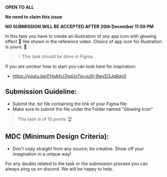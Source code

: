 **OPEN TO ALL**

**No need to claim this issue**

**NO SUBMISSION WILL BE ACCEPTED AFTER 20th December 11:59 PM**

In this task you have to create an illustration of any app icon with glowing effect 🌟 like shown in the reference video. Choice of app icon for illustration is yours. 💫

> 💡 This task should be done in Figma.
> 

If you are unclear how to start you can look here for inspiration:

- https://youtu.be/FHoAHJ7nqUo?si=iu0I-9wvD3Jq6qv0

## **Submission Guideline:**

- Submit the .txt file containing the link of your Figma file.
- Make sure to submit the file under the Folder named *"Glowing Icon"*

> This task is of 10 points 🏆
> 

## **MDC (Minimum Design Criteria):**

- Don't copy straight from any source; be creative. Show off your imagination in a unique way!

For any doubts related to the task or the submission process you can always ping us on discord. We will be happy to help.
